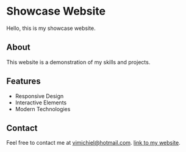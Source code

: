 # Showcase Website

Hello, this is my showcase website.

## About

This website is a demonstration of my skills and projects.

## Features

- Responsive Design
- Interactive Elements
- Modern Technologies

## Contact

Feel free to contact me at [vimichiel@hotmail.com](mailto:vimichiel@hotmail.com).
[link to my website](https://vonsacker.github.io/showcase/).